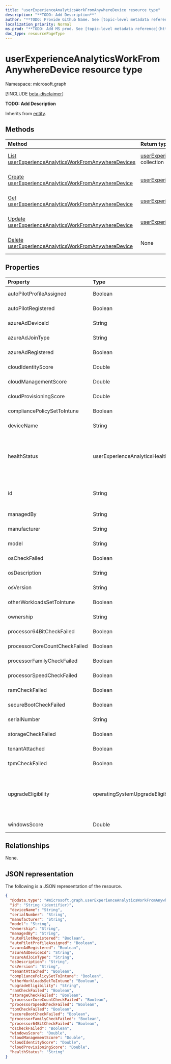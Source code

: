 ```yaml
---
title: "userExperienceAnalyticsWorkFromAnywhereDevice resource type"
description: "**TODO: Add Description**"
author: "**TODO: Provide Github Name. See [topic-level metadata reference](https://msgo.azurewebsites.net/add/document/guidelines/metadata.html#topic-level-metadata)**"
localization_priority: Normal
ms.prod: "**TODO: Add MS prod. See [topic-level metadata reference](https://msgo.azurewebsites.net/add/document/guidelines/metadata.html#topic-level-metadata)**"
doc_type: resourcePageType
---
```


# userExperienceAnalyticsWorkFromAnywhereDevice resource type

Namespace: microsoft.graph

[!INCLUDE [beta-disclaimer](../../includes/beta-disclaimer.md)]

**TODO: Add Description**


Inherits from [entity](../resources/entity.md).

## Methods
|Method|Return type|Description|
|:---|:---|:---|
|[List userExperienceAnalyticsWorkFromAnywhereDevices](../api/intune-userexperienceanalyticsworkfromanywheredevice-list.md)|[userExperienceAnalyticsWorkFromAnywhereDevice](../resources/intune-userexperienceanalyticsworkfromanywheredevice.md) collection|Get a list of the [userExperienceAnalyticsWorkFromAnywhereDevice](../resources/intune-userexperienceanalyticsworkfromanywheredevice.md) objects and their properties.|
|[Create userExperienceAnalyticsWorkFromAnywhereDevice](../api/intune-userexperienceanalyticsworkfromanywheredevice-create.md)|[userExperienceAnalyticsWorkFromAnywhereDevice](../resources/intune-userexperienceanalyticsworkfromanywheredevice.md)|Create a new [userExperienceAnalyticsWorkFromAnywhereDevice](../resources/intune-userexperienceanalyticsworkfromanywheredevice.md) object.|
|[Get userExperienceAnalyticsWorkFromAnywhereDevice](../api/intune-userexperienceanalyticsworkfromanywheredevice-get.md)|[userExperienceAnalyticsWorkFromAnywhereDevice](../resources/intune-userexperienceanalyticsworkfromanywheredevice.md)|Read the properties and relationships of a [userExperienceAnalyticsWorkFromAnywhereDevice](../resources/intune-userexperienceanalyticsworkfromanywheredevice.md) object.|
|[Update userExperienceAnalyticsWorkFromAnywhereDevice](../api/intune-userexperienceanalyticsworkfromanywheredevice-update.md)|[userExperienceAnalyticsWorkFromAnywhereDevice](../resources/intune-userexperienceanalyticsworkfromanywheredevice.md)|Update the properties of a [userExperienceAnalyticsWorkFromAnywhereDevice](../resources/intune-userexperienceanalyticsworkfromanywheredevice.md) object.|
|[Delete userExperienceAnalyticsWorkFromAnywhereDevice](../api/intune-userexperienceanalyticsworkfromanywheredevice-delete.md)|None|Deletes a [userExperienceAnalyticsWorkFromAnywhereDevice](../resources/intune-userexperienceanalyticsworkfromanywheredevice.md) object.|

## Properties
|Property|Type|Description|
|:---|:---|:---|
|autoPilotProfileAssigned|Boolean|**TODO: Add Description**|
|autoPilotRegistered|Boolean|**TODO: Add Description**|
|azureAdDeviceId|String|**TODO: Add Description**|
|azureAdJoinType|String|**TODO: Add Description**|
|azureAdRegistered|Boolean|**TODO: Add Description**|
|cloudIdentityScore|Double|**TODO: Add Description**|
|cloudManagementScore|Double|**TODO: Add Description**|
|cloudProvisioningScore|Double|**TODO: Add Description**|
|compliancePolicySetToIntune|Boolean|**TODO: Add Description**|
|deviceName|String|**TODO: Add Description**|
|healthStatus|userExperienceAnalyticsHealthState|**TODO: Add Description**. Possible values are: `unknown`, `insufficientData`, `needsAttention`, `meetingGoals`.|
|id|String|**TODO: Add Description** Inherited from [entity](../resources/entity.md).|
|managedBy|String|**TODO: Add Description**|
|manufacturer|String|**TODO: Add Description**|
|model|String|**TODO: Add Description**|
|osCheckFailed|Boolean|**TODO: Add Description**|
|osDescription|String|**TODO: Add Description**|
|osVersion|String|**TODO: Add Description**|
|otherWorkloadsSetToIntune|Boolean|**TODO: Add Description**|
|ownership|String|**TODO: Add Description**|
|processor64BitCheckFailed|Boolean|**TODO: Add Description**|
|processorCoreCountCheckFailed|Boolean|**TODO: Add Description**|
|processorFamilyCheckFailed|Boolean|**TODO: Add Description**|
|processorSpeedCheckFailed|Boolean|**TODO: Add Description**|
|ramCheckFailed|Boolean|**TODO: Add Description**|
|secureBootCheckFailed|Boolean|**TODO: Add Description**|
|serialNumber|String|**TODO: Add Description**|
|storageCheckFailed|Boolean|**TODO: Add Description**|
|tenantAttached|Boolean|**TODO: Add Description**|
|tpmCheckFailed|Boolean|**TODO: Add Description**|
|upgradeEligibility|operatingSystemUpgradeEligibility|**TODO: Add Description**. Possible values are: `upgraded`, `unknown`, `notCapable`, `capable`.|
|windowsScore|Double|**TODO: Add Description**|

## Relationships
None.

## JSON representation
The following is a JSON representation of the resource.
<!-- {
  "blockType": "resource",
  "keyProperty": "id",
  "@odata.type": "microsoft.graph.userExperienceAnalyticsWorkFromAnywhereDevice",
  "baseType": "microsoft.graph.entity",
  "openType": false
}
-->
``` json
{
  "@odata.type": "#microsoft.graph.userExperienceAnalyticsWorkFromAnywhereDevice",
  "id": "String (identifier)",
  "deviceName": "String",
  "serialNumber": "String",
  "manufacturer": "String",
  "model": "String",
  "ownership": "String",
  "managedBy": "String",
  "autoPilotRegistered": "Boolean",
  "autoPilotProfileAssigned": "Boolean",
  "azureAdRegistered": "Boolean",
  "azureAdDeviceId": "String",
  "azureAdJoinType": "String",
  "osDescription": "String",
  "osVersion": "String",
  "tenantAttached": "Boolean",
  "compliancePolicySetToIntune": "Boolean",
  "otherWorkloadsSetToIntune": "Boolean",
  "upgradeEligibility": "String",
  "ramCheckFailed": "Boolean",
  "storageCheckFailed": "Boolean",
  "processorCoreCountCheckFailed": "Boolean",
  "processorSpeedCheckFailed": "Boolean",
  "tpmCheckFailed": "Boolean",
  "secureBootCheckFailed": "Boolean",
  "processorFamilyCheckFailed": "Boolean",
  "processor64BitCheckFailed": "Boolean",
  "osCheckFailed": "Boolean",
  "windowsScore": "Double",
  "cloudManagementScore": "Double",
  "cloudIdentityScore": "Double",
  "cloudProvisioningScore": "Double",
  "healthStatus": "String"
}
```

